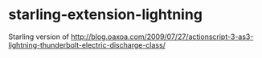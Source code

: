 starling-extension-lightning
============================

Starling version of http://blog.oaxoa.com/2009/07/27/actionscript-3-as3-lightning-thunderbolt-electric-discharge-class/